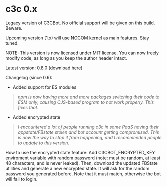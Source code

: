 # c3c 0.x

Legacy version of C3CBot. No official support will be given on this build. Beware.

Upcoming version (1.x) will use [NOCOM kernel](https://github.com/NOCOM-BOT/core) as main features. Stay tuned.

NOTE: This version is now licensed under MIT license. You can now freely modify code, as long as you keep the author header intact.

Latest version: 0.8.0 (download [here](https://github.com/c3cbot/legacy-c3cbot/releases/tag/0.8.0))

Changelog (since 0.6):
- Added support for ES modules

> *npm is now having more and more packages switching their code to ESM only, causing CJS-based program to not work properly. This fixes that.*

- Added encrypted state

> *I encountered a lot of people running c3c in some PaaS having their appstate/FBstate stolen and bot account getting compromised. This is now the way to stop it from happening, and I recommended people to update to this version.*

How to use the encrypted state feature: Add C3CBOT_ENCRYPTED_KEY enviroment variable with random password (note: must be random, at least 48 characters, and is never leaked). Then, download the updated FBState utilities and generate a new encrypted state. It will ask for the random password you generated before. Note that it must match, otherwise the bot will fail to login.
